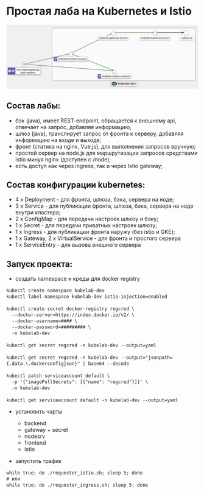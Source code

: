# Простая лаба на Kubernetes и Istio

![alt text](kiali.png)

## Состав лабы:

- бэк (java), имеет REST-endpoint, обращается к внешнему api, отвечает на запрос, добавляя информацию;
- шлюз (java), транслирует запрос от фронта к серверу, добавляя информацию на входе и выходе;
- фронт (статика на nginx, Vue.js), для выполнения запросов вручную;
- простой сервер на node.js для маршрутизации запросов средствами istio минуя nginx (доступен с /node);
- есть доступ как через ingress, так и через Istio gateway;

## Состав конфигурации kubernetes:

- 4 x Deployment - для фронта, шлюза, бэка, сервера на ноде;
- 3 x Service - для публикации фронта, шлюза, бэка, сервера на ноде внутри кластера;
- 2 x ConfigMap - для передачи настроек шлюзу и бэку;
- 1 x Secret - для передачи приватных настроек шлюзу;
- 1 x Ingress - для публикации фронта наружу (без istio и GKE);
- 1 x Gateway, 2 x VirtualService - для фронта и простого сервера
- 1 x ServiceEntry - для вызова внешнего сервера

## Запуск проекта:

- создать namespace и креды для docker registry

```shell script
kubectl create namespace kubelab-dev
kubectl label namespace kubelab-dev istio-injection=enabled

kubectl create secret docker-registry regcred \
  --docker-server=https://index.docker.io/v2/ \
  --docker-username=#### \
  --docker-password=######### \
  -n kubelab-dev

kubectl get secret regcred -n kubelab-dev --output=yaml

kubectl get secret regcred -n kubelab-dev --output="jsonpath={.data.\.dockerconfigjson}" | base64 --decode

kubectl patch serviceaccount default \
  -p '{"imagePullSecrets": [{"name": "regcred"}]}' \
  -n kubelab-dev

kubectl get serviceaccount default -n kubelab-dev --output=yaml
```

- установить чарты
    - backend
    - gateway + secret
    - nodesrv
    - frontend
    - istio

- запустить трафик

```shell
while true; do ./requester_istio.sh; sleep 5; done
# или
while true; do ./requester_ingress.sh; sleep 5; done
```
